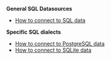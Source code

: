**General SQL Datasources**
- [How to connect to SQL data](/guides/connecting_to_your_data/fluent/database/connect_sql_source_data.md)

**Specific SQL dialects**
- [How to connect to PostgreSQL data](/guides/connecting_to_your_data/fluent/database/connect_sql_source_data.md)
- [How to connect to SQLite data](/guides/connecting_to_your_data/fluent/database/connect_sql_source_data.md)
